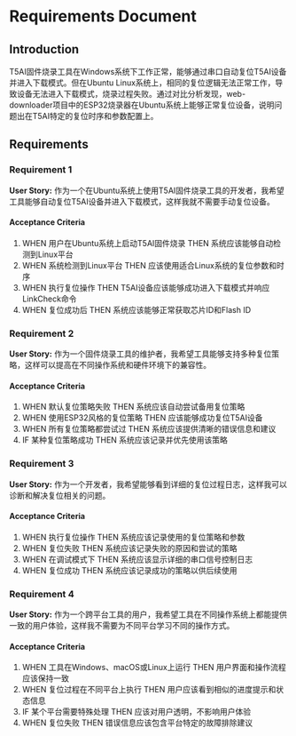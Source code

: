 # Requirements Document

## Introduction

T5AI固件烧录工具在Windows系统下工作正常，能够通过串口自动复位T5AI设备并进入下载模式。但在Ubuntu Linux系统上，相同的复位逻辑无法正常工作，导致设备无法进入下载模式，烧录过程失败。通过对比分析发现，web-downloader项目中的ESP32烧录器在Ubuntu系统上能够正常复位设备，说明问题出在T5AI特定的复位时序和参数配置上。

## Requirements

### Requirement 1

**User Story:** 作为一个在Ubuntu系统上使用T5AI固件烧录工具的开发者，我希望工具能够自动复位T5AI设备并进入下载模式，这样我就不需要手动复位设备。

#### Acceptance Criteria

1. WHEN 用户在Ubuntu系统上启动T5AI固件烧录 THEN 系统应该能够自动检测到Linux平台
2. WHEN 系统检测到Linux平台 THEN 应该使用适合Linux系统的复位参数和时序
3. WHEN 执行复位操作 THEN T5AI设备应该能够成功进入下载模式并响应LinkCheck命令
4. WHEN 复位成功后 THEN 系统应该能够正常获取芯片ID和Flash ID

### Requirement 2

**User Story:** 作为一个固件烧录工具的维护者，我希望工具能够支持多种复位策略，这样可以提高在不同操作系统和硬件环境下的兼容性。

#### Acceptance Criteria

1. WHEN 默认复位策略失败 THEN 系统应该自动尝试备用复位策略
2. WHEN 使用ESP32风格的复位策略 THEN 应该能够成功复位T5AI设备
3. WHEN 所有复位策略都尝试过 THEN 系统应该提供清晰的错误信息和建议
4. IF 某种复位策略成功 THEN 系统应该记录并优先使用该策略

### Requirement 3

**User Story:** 作为一个开发者，我希望能够看到详细的复位过程日志，这样我可以诊断和解决复位相关的问题。

#### Acceptance Criteria

1. WHEN 执行复位操作 THEN 系统应该记录使用的复位策略和参数
2. WHEN 复位失败 THEN 系统应该记录失败的原因和尝试的策略
3. WHEN 在调试模式下 THEN 系统应该显示详细的串口信号控制日志
4. WHEN 复位成功 THEN 系统应该记录成功的策略以供后续使用

### Requirement 4

**User Story:** 作为一个跨平台工具的用户，我希望工具在不同操作系统上都能提供一致的用户体验，这样我不需要为不同平台学习不同的操作方式。

#### Acceptance Criteria

1. WHEN 工具在Windows、macOS或Linux上运行 THEN 用户界面和操作流程应该保持一致
2. WHEN 复位过程在不同平台上执行 THEN 用户应该看到相似的进度提示和状态信息
3. IF 某个平台需要特殊处理 THEN 应该对用户透明，不影响用户体验
4. WHEN 复位失败 THEN 错误信息应该包含平台特定的故障排除建议